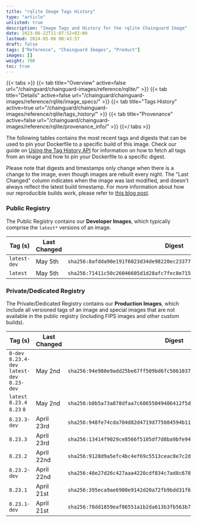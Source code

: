 ```yaml
---
title: "rqlite Image Tags History"
type: "article"
unlisted: true
description: "Image Tags and History for the rqlite Chainguard Image"
date: 2023-06-22T11:07:52+02:00
lastmod: 2024-05-06 00:43:57
draft: false
tags: ["Reference", "Chainguard Images", "Product"]
images: []
weight: 700
toc: true
---
```


{{< tabs >}}
{{< tab title="Overview" active=false url="/chainguard/chainguard-images/reference/rqlite/" >}}
{{< tab title="Details" active=false url="/chainguard/chainguard-images/reference/rqlite/image_specs/" >}}
{{< tab title="Tags History" active=true url="/chainguard/chainguard-images/reference/rqlite/tags_history/" >}}
{{< tab title="Provenance" active=false url="/chainguard/chainguard-images/reference/rqlite/provenance_info/" >}}
{{</ tabs >}}

The following tables contains the most recent tags and digests that can be used to pin your Dockerfile to a specific build of this image. Check our guide on [Using the Tag History API](/chainguard/chainguard-images/using-the-tag-history-api/) for information on how to fetch all tags from an image and how to pin your Dockerfile to a specific digest.

Please note that digests and timestamps only change when there is a change to the image, even though images are rebuilt every night. The "Last Changed" column indicates when the image was last modified, and doesn't always reflect the latest build timestamp. For more information about how our reproducible builds work, please refer to [this blog post](https://www.chainguard.dev/unchained/reproducing-chainguards-reproducible-image-builds).

### Public Registry
The Public Registry contains our **Developer Images**, which typically comprise the `latest*` versions of an image.

| Tag (s)       | Last Changed | Digest                                                                    |
|---------------|--------------|---------------------------------------------------------------------------|
|  `latest-dev` | May 5th      | `sha256:8afdda90e191f6023d34de98220ec233779a54a96e36c9d7d80957fab1bafec5` |
|  `latest`     | May 5th      | `sha256:71411c50c26046605d1d28afc7fec8e715c93c524d60af87ebe340230ed9bef7` |


### Private/Dedicated Registry
The Private/Dedicated Registry contains our **Production Images**, which include all versioned tags of an image and special images that are not available in the public registry (including FIPS images and other custom builds).

| Tag (s)                                       | Last Changed | Digest                                                                    |
|-----------------------------------------------|--------------|---------------------------------------------------------------------------|
|  `8-dev` `8.23.4-dev` `latest-dev` `8.23-dev` | May 2nd      | `sha256:94e980e9add25be67ff509bd6fc5061037134ef5fc5a09987ea4bd8c513bdec3` |
|  `latest` `8.23.4` `8.23` `8`                 | May 2nd      | `sha256:b8b5a73a878dfaa7c60655049486412f5df4b2d96cfa17bd69659e5b0b6f7b7d` |
|  `8.23.3-dev`                                 | April 23rd   | `sha256:948fe74cda704d82d4719d775084594b11290b3868a8899b262601f5be9e43d1` |
|  `8.23.3`                                     | April 23rd   | `sha256:13414f9029ce8566f5105df7d8ba9bfe94305e46dfa41db17d8fd92c573c2897` |
|  `8.23.2`                                     | April 22nd   | `sha256:9128d9a5efc4bc4ef69c5513ceac8e7c2ddeaf786d4b00083bcdf39a312457a5` |
|  `8.23.2-dev`                                 | April 22nd   | `sha256:48e27d26c427aaa4220cdf834c7ad8c6782541187065fee08e5effb8fb845214` |
|  `8.23.1`                                     | April 21st   | `sha256:395eca9ae6980e9142d20a72fb9bdd31f62e65c9240d3db1d1f78d68087bfdf2` |
|  `8.23.1-dev`                                 | April 21st   | `sha256:78dd1859eaf86551a1b2da613b3fb563b700ebab91c04aded2542351281db861` |

